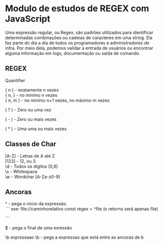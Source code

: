# Modulo de estudos de REGEX com JavaScript

Uma expressão regular, ou Regex, são padrões utilizados para identificar determinadas combinações ou cadeias de caracteres em uma string. Ela faz parte do dia a dia de todos os programadores e administradores de infra. Por meio dela, podemos validar a entrada de usuários ou encontrar alguma informação em logs, documentação ou saída de comando.

<h2>REGEX</h2>

Quantifier

{ n } - exatamente n vezes <br>
{ n, } - no minimo n vezes <br>
{ n, m } - no minimo n+1 vezes, no máximo m vezes<br>

( ? ) - Zero ou uma vez

( - ) - Zero ou mais vezes

( \* ) - Uma uma ou mais vezes

<h2>Classes de Char</h2>

[A-Z] - Letras de A até Z<br>
[123] - 12, ou 3<br>
\d - Todos os digitos [0,9]<br>
\s - Whitespace<br>
\w - Wordchar [A-Za-z0-9]<br>

<h2>Ancoras</h2>
^ - pega o inicio da expressão. <br>
ˋˋˋ
exe:
file://caminhorelativo
const regex = ^file (o retorno será apenas file)

ˋˋˋ

$ - pega o final de uma exressão <br>

\b expressaao \b - pega a expressao que está entre as ancoras de b
